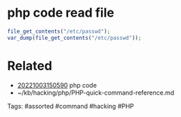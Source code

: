 # php code read file
```php
file_get_contents("/etc/passwd");
var_dump(file_get_contents("/etc/passwd"));
```

# Related
- [20221003150590](/zet/20221003150590/README.md) php code
- ~/kb/hacking/php/PHP-quick-command-reference.md

Tags:
    #assorted #command #hacking #PHP

